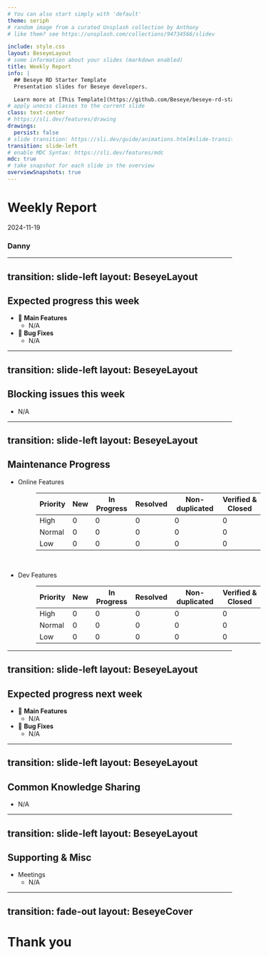 ```yaml
---
# You can also start simply with 'default'
theme: seriph
# random image from a curated Unsplash collection by Anthony
# like them? see https://unsplash.com/collections/94734566/slidev

include: style.css
layout: BeseyeLayout
# some information about your slides (markdown enabled)
title: Weekly Report
info: |
  ## Beseye RD Starter Template
  Presentation slides for Beseye developers.

  Learn more at [This Template](https://github.com/Beseye/beseye-rd-starter-template) and [Sli.dev](https://sli.dev)
# apply unocss classes to the current slide
class: text-center
# https://sli.dev/features/drawing
drawings:
  persist: false
# slide transition: https://sli.dev/guide/animations.html#slide-transitions
transition: slide-left
# enable MDC Syntax: https://sli.dev/features/mdc
mdc: true
# take snapshot for each slide in the overview
overviewSnapshots: true
---
```


<div class="flex flex-col items-center w-full gap-16">
  <span class="flex flex-col items-center justify-center flex-1 gap-4">
    <h1>Weekly Report</h1>
    <p>2024-11-19</p>
  </span>
  <h3>Danny</h3>
</div>

<!--
The last comment block of each slide will be treated as slide notes. It will be visible and editable in Presenter Mode along with the slide. [Read more in the docs](https://sli.dev/guide/syntax.html#notes)
-->

---
transition: slide-left
layout: BeseyeLayout
---

## Expected progress this week

- 🧩 **Main Features**
  - N/A
- 🦟 **Bug Fixes**
  - N/A

---
transition: slide-left
layout: BeseyeLayout
---

## Blocking issues this week

- N/A

---
transition: slide-left
layout: BeseyeLayout
---

## Maintenance Progress

- Online Features

| Priority | New | In Progress | Resolved | Non-duplicated | Verified & Closed |
|----------|-----|-------------|----------|----------------|-------------------|
| High     |   0  |      0       |     0     |        0        |          0         |
| Normal   |   0  |      0       |     0     |        0        |          0         |
| Low      |   0  |      0       |     0     |        0        |          0         |

<br />

- Dev Features

| Priority | New | In Progress | Resolved | Non-duplicated | Verified & Closed |
|----------|-----|-------------|----------|----------------|-------------------|
| High     |   0  |      0       |     0     |        0        |          0         |
| Normal   |   0  |      0       |     0     |        0        |          0         |
| Low      |   0  |      0       |     0     |        0        |          0         |

<style>
  table {
    margin-left: 4rem;
  }
</style>

---
transition: slide-left
layout: BeseyeLayout
---

## Expected progress next week

- 🧩 **Main Features**
  - N/A
- 🦟 **Bug Fixes**
  - N/A
---
transition: slide-left
layout: BeseyeLayout
---

## Common Knowledge Sharing

- N/A
---
transition: slide-left
layout: BeseyeLayout
---

## Supporting & Misc

- Meetings
  - N/A

---
transition: fade-out
layout: BeseyeCover
---

# Thank you



